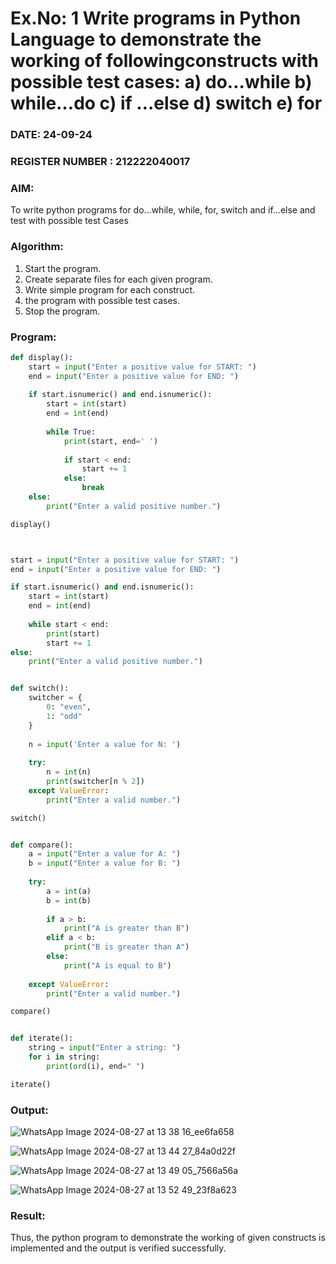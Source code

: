 # Ex.No: 1 Write programs in Python Language to demonstrate the working of followingconstructs with possible test cases: a) do…while b) while…do c) if …else d) switch e) for 

### DATE:  24-09-24                                                                          
### REGISTER NUMBER : 212222040017

### AIM:  
To write python programs for do…while, while, for, switch and if…else and test with possible test 
Cases 

### Algorithm:
1. Start the program.
2. Create separate files for each given program.
3. Write simple program for each construct.
4.  the program with possible test cases.
5. Stop the program.
### Program:

```py
def display(): 
    start = input("Enter a positive value for START: ") 
    end = input("Enter a positive value for END: ") 
    
    if start.isnumeric() and end.isnumeric(): 
        start = int(start) 
        end = int(end)
        
        while True: 
            print(start, end=' ')
            
            if start < end: 
                start += 1 
            else: 
                break 
    else: 
        print("Enter a valid positive number.") 

display()



start = input("Enter a positive value for START: ")
end = input("Enter a positive value for END: ")

if start.isnumeric() and end.isnumeric():
    start = int(start)
    end = int(end)
    
    while start < end:
        print(start)
        start += 1
else:
    print("Enter a valid positive number.")


def switch(): 
    switcher = { 
        0: "even", 
        1: "odd" 
    }
    
    n = input('Enter a value for N: ')
    
    try: 
        n = int(n) 
        print(switcher[n % 2]) 
    except ValueError: 
        print("Enter a valid number.") 

switch()


def compare(): 
    a = input("Enter a value for A: ") 
    b = input("Enter a value for B: ") 
    
    try: 
        a = int(a) 
        b = int(b) 
        
        if a > b: 
            print("A is greater than B") 
        elif a < b: 
            print("B is greater than A") 
        else: 
            print("A is equal to B") 
    
    except ValueError: 
        print("Enter a valid number.")

compare()


def iterate(): 
    string = input("Enter a string: ") 
    for i in string: 
        print(ord(i), end=" ") 

iterate()

```














### Output:
![WhatsApp Image 2024-08-27 at 13 38 16_ee6fa658](https://github.com/user-attachments/assets/d8be6d66-02ea-4661-815a-12d975b422bf)


![WhatsApp Image 2024-08-27 at 13 44 27_84a0d22f](https://github.com/user-attachments/assets/b529ab1c-1224-435e-9f8b-7ee4385db4b3)


![WhatsApp Image 2024-08-27 at 13 49 05_7566a56a](https://github.com/user-attachments/assets/1c0d2fba-671d-46aa-b454-45b996f15308)

![WhatsApp Image 2024-08-27 at 13 52 49_23f8a623](https://github.com/user-attachments/assets/6f64c5b5-67cf-4538-b3bc-48cd460c34ff)


### Result:
Thus, the python program to demonstrate the working of given constructs is implemented and the output is verified successfully.
